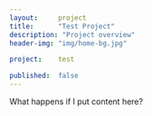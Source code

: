 ```yaml
---
layout: 	project
title: 		"Test Project"
description: "Project overview"
header-img: "img/home-bg.jpg"

project:	test

published:	false
---
```


What happens if I put content here?